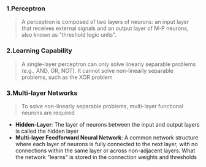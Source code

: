### 1.Perceptron

>A perceptron is composed of two layers of neurons: an input layer that receives external signals and an output layer of M-P neurons, also known as "threshold logic units".


### 2.Learning Capability

>A single-layer perceptron can only solve linearly separable problems (e.g., AND, OR, NOT). It cannot solve non-linearly separable problems, such as the XOR problem


### 3.Multi-layer Networks

>To solve non-linearly separable problems, multi-layer functional neurons are required

* **Hidden-Layer**: The layer of neurons between the input and output layers is called the hidden layer
* **Multi-layer Feedforward Neural Network**: A common network structure where each layer of neurons is fully connected to the next layer, with no connections within the same layer or across non-adjacent layers. What the network "learns" is stored in the connection weights and thresholds